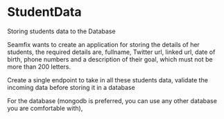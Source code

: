 # StudentData
Storing students data to the Database

Seamfix wants to create an application for storing the details of her students, the required details are, fullname, Twitter url, linked url, date of birth, phone numbers and a  description of their goal, which must not be more than 200 letters.
 
Create a single endpoint to take in all these students data, validate the incoming data before storing it in a database 

For the  database (mongodb is preferred, you can use any other database you are comfortable with), 
